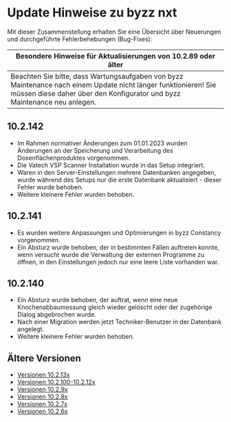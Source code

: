 # Update Hinweise zu byzz nxt

Mit dieser Zusammenstellung erhalten Sie eine Übersicht über Neuerungen und durchgeführte Fehlerbehebungen (Bug-Fixes):

|**Besondere Hinweise für Aktualisierungen von 10.2.89 oder älter**|
|---|
|Beachten Sie bitte, dass Wartungsaufgaben von byzz Maintenance nach einem Update nicht länger funktionieren! Sie müssen diese daher über den Konfigurator und byzz Maintenance neu anlegen.|

## 10.2.142
- Im Rahmen normativer Änderungen zum 01.01.2023 wurden Änderungen an der Speicherung und Verarbeitung des Dosenflächenproduktes vorgenommen.
- Die Vatech VSP Scanner Installation wurde in das Setup integriert.
- Waren in den Server-Einstellungen mehrere Datenbanken angegeben, wurde während des Setups nur die erste Datenbank aktualisiert - dieser Fehler wurde behoben.
- Weitere kleinere Fehler wurden behoben.

## 10.2.141
- Es wurden weitere Anpassungen und Optimierungen in byzz Constancy vorgenommen.
- Ein Absturz wurde behoben, der in bestimmten Fällen auftreten konnte, wenn versucht wurde die Verwaltung der externen Programme zu öffnen, in den Einstellungen jedoch nur eine leere Liste vorhanden war.

## 10.2.140
- Ein Absturz wurde behoben, der auftrat, wenn eine neue Knochenabbaumessung gleich wieder gelöscht oder der zugehörige Dialog abgebrochen wurde.
- Nach einer Migration werden jetzt Techniker-Benutzer in der Datenbank angelegt.
- Weitere kleinere Fehler wurden behoben.

## Ältere Versionen
- [Versionen 10.2.13x](UpdateNews/UpdateNews-10.2.13x.md)
- [Versionen 10.2.100-10.2.12x](UpdateNews/UpdateNews-10.2.12x.md)
- [Versionen 10.2.9x](UpdateNews/UpdateNews-10.2.9x.md)
- [Versionen 10.2.8x](UpdateNews/UpdateNews-10.2.8x.md)
- [Versionen 10.2.7x](UpdateNews/UpdateNews-10.2.7x.md)
- [Versionen 10.2.6x](UpdateNews/UpdateNews-10.2.6x.md)
